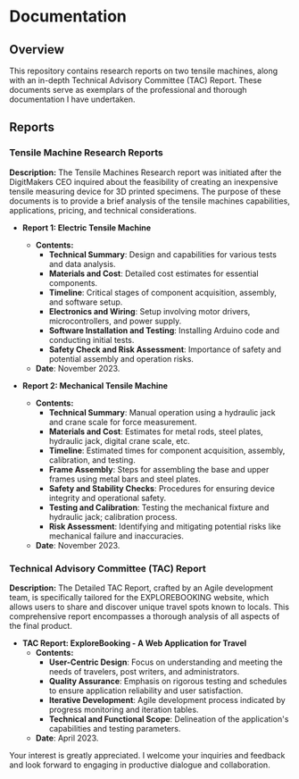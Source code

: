 # Documentation

## Overview
This repository contains research reports on two tensile machines, along with an in-depth Technical Advisory Committee (TAC) Report. These documents serve as exemplars of the professional and thorough documentation I have undertaken.


## Reports 

### Tensile Machine Research Reports

**Description:** 
The Tensile Machines Research report was initiated after the DigitMakers CEO inquired about the feasibility of creating an inexpensive tensile measuring device for 3D printed specimens. The purpose of these documents is to provide a brief analysis of the tensile machines capabilities, applications, pricing, and technical considerations.

- **Report 1: Electric Tensile Machine**
  - **Contents:** 
    - **Technical Summary**: Design and capabilities for various tests and data analysis.
    - **Materials and Cost**: Detailed cost estimates for essential components.
    - **Timeline**: Critical stages of component acquisition, assembly, and software setup.
    - **Electronics and Wiring**: Setup involving motor drivers, microcontrollers, and power supply.
    - **Software Installation and Testing**: Installing Arduino code and conducting initial tests.
    - **Safety Check and Risk Assessment**: Importance of safety and potential assembly and operation risks.
  - **Date**: November 2023.

- **Report 2: Mechanical Tensile Machine**
  - **Contents:** 
    - **Technical Summary**: Manual operation using a hydraulic jack and crane scale for force measurement.
    - **Materials and Cost**: Estimates for metal rods, steel plates, hydraulic jack, digital crane scale, etc.
    - **Timeline**: Estimated times for component acquisition, assembly, calibration, and testing.
    - **Frame Assembly**: Steps for assembling the base and upper frames using metal bars and steel plates.
    - **Safety and Stability Checks**: Procedures for ensuring device integrity and operational safety.
    - **Testing and Calibration**: Testing the mechanical fixture and hydraulic jack; calibration process.
    - **Risk Assessment**: Identifying and mitigating potential risks like mechanical failure and inaccuracies.
  - **Date**: November 2023.

### Technical Advisory Committee (TAC) Report

**Description:**
The Detailed TAC Report, crafted by an Agile development team, is specifically tailored for the EXPLOREBOOKING website, which allows users to share and discover unique travel spots known to locals. This comprehensive report encompasses a thorough analysis of all aspects of the final product.

- **TAC Report: ExploreBooking - A Web Application for Travel**
  - **Contents:** 
    - **User-Centric Design**: Focus on understanding and meeting the needs of travelers, post writers, and administrators.
    - **Quality Assurance**: Emphasis on rigorous testing and schedules to ensure application reliability and user satisfaction.
    - **Iterative Development**: Agile development process indicated by progress monitoring and iteration tables.
    - **Technical and Functional Scope**: Delineation of the application's capabilities and testing parameters.
  - **Date**: April 2023.


Your interest is greatly appreciated. I welcome your inquiries and feedback and look forward to engaging in productive dialogue and collaboration.
